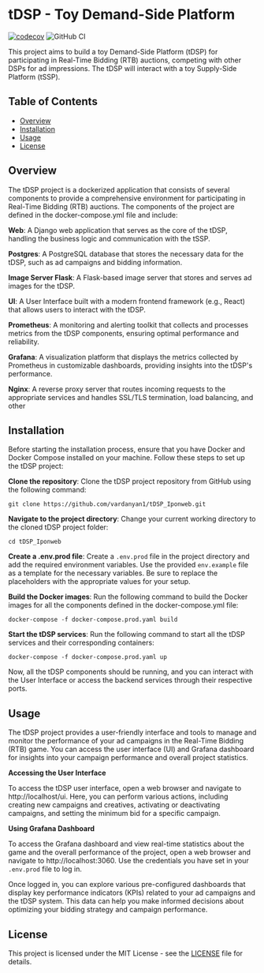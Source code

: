 # tDSP - Toy Demand-Side Platform
[![codecov](https://codecov.io/gh/vardanyan1/tDSP_Iponweb/branch/development/graph/badge.svg?token=JNV37UGX2P)](https://codecov.io/gh/vardanyan1/tDSP_Iponweb)
![GitHub CI](https://github.com/vardanyan1/tDSP_Iponweb/actions/workflows/test.yml/badge.svg)

This project aims to build a toy Demand-Side Platform (tDSP) for participating in Real-Time Bidding (RTB) auctions, competing with other DSPs for ad impressions. The tDSP will interact with a toy Supply-Side Platform (tSSP).
## Table of Contents

- [Overview](#Overview)
- [Installation](#Installation)
- [Usage](#Usage)
- [License](#license)

## Overview

The tDSP project is a dockerized application that consists of several components to provide a comprehensive environment for participating in Real-Time Bidding (RTB) auctions. The components of the project are defined in the docker-compose.yml file and include:

**Web**: A Django web application that serves as the core of the tDSP, handling the business logic and communication with the tSSP.

**Postgres**: A PostgreSQL database that stores the necessary data for the tDSP, such as ad campaigns and bidding information.

**Image Server Flask**: A Flask-based image server that stores and serves ad images for the tDSP.

**UI**: A User Interface built with a modern frontend framework (e.g., React) that allows users to interact with the tDSP.

**Prometheus**: A monitoring and alerting toolkit that collects and processes metrics from the tDSP components, ensuring optimal performance and reliability.

**Grafana**: A visualization platform that displays the metrics collected by Prometheus in customizable dashboards, providing insights into the tDSP's performance.

**Nginx**: A reverse proxy server that routes incoming requests to the appropriate services and handles SSL/TLS termination, load balancing, and other

## Installation

Before starting the installation process, ensure that you have Docker and Docker Compose installed on your machine. Follow these steps to set up the tDSP project:

**Clone the repository**: Clone the tDSP project repository from GitHub using the following command:

```
git clone https://github.com/vardanyan1/tDSP_Iponweb.git
```

**Navigate to the project directory**: Change your current working directory to the cloned tDSP project folder:
```
cd tDSP_Iponweb
```
**Create a .env.prod file**: Create a `.env.prod` file in the project directory and add the required environment variables. Use the provided `env.example` file as a template for the necessary variables. Be sure to replace the placeholders with the appropriate values for your setup.

**Build the Docker images**: Run the following command to build the Docker images for all the components defined in the docker-compose.yml file:
```
docker-compose -f docker-compose.prod.yaml build
```
**Start the tDSP services**: Run the following command to start all the tDSP services and their corresponding containers:
```
docker-compose -f docker-compose.prod.yaml up
```

Now, all the tDSP components should be running, and you can interact with the User Interface or access the backend services through their respective ports.

## Usage

The tDSP project provides a user-friendly interface and tools to manage and monitor the performance of your ad campaigns in the Real-Time Bidding (RTB) game.
You can access the user interface (UI) and Grafana dashboard for insights into your campaign performance and overall project statistics.

**Accessing the User Interface**

To access the tDSP user interface, open a web browser and navigate to http://localhost/ui. Here, you can perform various actions, including creating new campaigns and creatives, activating or deactivating campaigns, and setting the minimum bid for a specific campaign.

**Using Grafana Dashboard**

To access the Grafana dashboard and view real-time statistics about the game and the overall performance of the project, open a web browser and navigate to http://localhost:3060.
Use the credentials you have set in your `.env.prod` file to log in.

Once logged in, you can explore various pre-configured dashboards that display key performance indicators (KPIs) related to your ad campaigns and the tDSP system.
This data can help you make informed decisions about optimizing your bidding strategy and campaign performance.


## License

This project is licensed under the MIT License - see the [LICENSE](LICENSE) file for details.
